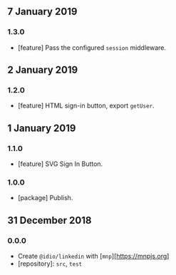 ## 7 January 2019

### 1.3.0

- [feature] Pass the configured `session` middleware.

## 2 January 2019

### 1.2.0

- [feature] HTML sign-in button, export `getUser`.

## 1 January 2019

### 1.1.0

- [feature] SVG Sign In Button.

### 1.0.0

- [package] Publish.

## 31 December 2018

### 0.0.0

- Create `@idio/linkedin` with [`mnp`][https://mnpjs.org]
- [repository]: `src`, `test`
